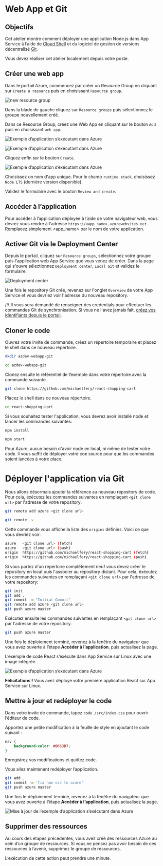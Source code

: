 # Web App et Git

## Objectifs

Cet atelier montre comment déployer une application Node.js dans App Service à l’aide de [Cloud Shell](https://docs.microsoft.com/azure/cloud-shell/overview) et du logiciel de gestion de versions décentralisé [Git](https://fr.wikipedia.org/wiki/Git).

Vous devez réaliser cet atelier localement depuis votre poste.

## Créer une web app

Dans le portail Azure, commencez par créer un Resource Group en cliquant sur `Create a resource` puis en choisissant `Resource group`.

![new resource group](media/portal-new-rg.png)

Dans la blade de gauche cliquez sur `Resource groups` puis sélectionnez le groupe nouvellement créé.

Dans ce Resource Group, créez une Web App en cliquant sur le bouton `Add` puis en choisissant `web app`.

![Exemple d’application s’exécutant dans Azure](media/portal-add-resource.png)

![Exemple d’application s’exécutant dans Azure](media/portal-new-webapp.png)

Cliquez enfin sur le bouton `Create`.

![Exemple d’application s’exécutant dans Azure](media/portal-new-webapp-2.png)

Choisissez un nom d'app unique.
Pour le champ `runtime stack`, choisissez `Node LTS` (dernière version disponible).

Validez le formulaire avec le bouton `Review and create`.

## Accéder à l’application

Pour accéder à l’application déployée à l’aide de votre navigateur web, vous devrez vous rendre à l'adresse `https://<app_name>.azurewebsites.net`. Remplacez simplement <app_name> par le nom de votre application.

## Activer Git via le Deployment Center

Depuis le portail, cliquez sur `Resource groups`, sélectionnez votre groupe puis l'application web App Service que vous venez de créer.
Dans la page qui s'ouvre sélectionnez `Deployment center`, `Local Git` et validez le formulaire.

![Deployment center](media/portal-deployment-center.png)

Une fois le repository Git créé, revenez sur l'onglet `Overview` de votre App Service et vous devriez voir l'adresse du nouveau repository.

/!\ Il vous sera demandé de renseigner des credentials pour effectuer les commandes Git de synchronisation.
Si vous ne l'avez jamais fait, [créez vos identifiants depuis le portail](https://docs.microsoft.com/bs-latn-ba/azure/app-service/deploy-configure-credentials).

## Cloner le code

Ouvrez votre invite de commande, créez un répertoire temporaire et placez le shell dans ce nouveau répertoire.

```bash
mkdir azdev-webapp-git

cd azdev-webapp-git
```

Clonez ensuite le référentiel de l’exemple dans votre répertoire avec la commande suivante.

```bash
git clone https://github.com/michaelfery/react-shopping-cart
```

Placez le shell dans ce nouveau répertoire.

```bash
cd react-shopping-cart
```

Si vous souhaitez tester l'application, vous devrez avoir installé node et lancer les commandes suivantes:

```bash
npm install

npm start
```

Pour Azure, aucun besoin d'avoir node en local, ni même de tester votre code. Il vous suffit de déployer votre coe source pour que les commandes soient lancées à votre place.

# Déployer l'application via Git

Nous allons désormais ajouter la référence au nouveau repository de code. Pour cela, éxécutez les commandes suivantes en remplaçant `<git clone url>` par l'adresse de votre repository:

```bash
git remote add azure <git clone url>
```

```bash
git remote -v
```

Cette commande vous affiche la liste des `origins` définies. Voici ce que vous devriez voir:

```bash
azure   <git clone url> (fetch)
azure   <git clone url> (push)
origin  https://github.com/michaelfery/react-shopping-cart (fetch)
origin  https://github.com/michaelfery/react-shopping-cart (push)
```

Si vous partez d'un repertoire complètement neuf vous devez créer le repository en local puis l'associer au repository distant.
Pour cela, éxécutez les commandes suivantes en remplaçant `<git clone url>` par l'adresse de votre repository:

```bash
git init
git add .
git commit -m "Initial Commit"
git remote add azure <git clone url>
git push azure master
```


Exécutez ensuite les commandes suivantes en remplaçant `<git clone url>` par l'adresse de votre repository.

```bash
git push azure master
```

Une fois le déploiement terminé, revenez à la fenêtre du navigateur que vous avez ouverte à l’étape **Accéder à l’application**, puis actualisez la page.

L’exemple de code React s’exécute dans App Service sur Linux avec une image intégrée.

![Exemple d’application s’exécutant dans Azure](media/react-shopping-cart-red.png)

**Félicitations !** Vous avez déployé votre première application React sur App Service sur Linux.

## Mettre à jour et redéployer le code

Dans votre invite de commande, tapez `code /src/index.css` pour ouvrir l’éditeur de code.

 Apportez une petite modification à la feuille de style en ajoutant le code suivant :

```css
nav {
    background-color: #0663D7;
}
```

Enregistrez vos modifications et quittez code.

Vous allez maintenant redéployer l’application.

```bash
git add .
git commit -m 'fix nav css to azure'
git push azure master
```

Une fois le déploiement terminé, revenez à la fenêtre du navigateur que vous avez ouverte à l’étape **Accéder à l’application**, puis actualisez la page.

![Mise à jour de l’exemple d’application s’exécutant dans Azure](media/react-shopping-cart-blue.png)

## Supprimer des ressources

Au cours des étapes précédentes, vous avez créé des ressources Azure au sein d’un groupe de ressources. Si vous ne pensez pas avoir besoin de ces ressources à l’avenir, supprimez le groupe de ressources.

L’exécution de cette action peut prendre une minute.
